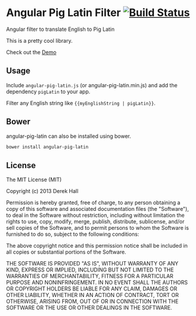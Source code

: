 # Angular Pig Latin Filter [![Build Status](https://travis-ci.org/dhallsim/angular-pig-latin.png?branch=master)](https://travis-ci.org/dhallsim/angular-pig-latin)

Angular filter to translate English to Pig Latin

This is a pretty cool library.

Check out the [Demo](http://dhallsim.github.io/angular-pig-latin)

## Usage
Include `angular-pig-latin.js` (or angular-pig-latin.min.js) and add the dependency `pigLatin` to your app.

Filter any English string like `{{myEnglishString | pigLatin}}`.

## Bower
angular-pig-latin can also be installed using bower.

```bash
bower install angular-pig-latin
```

## License
The MIT License (MIT)

Copyright (c) 2013 Derek Hall

Permission is hereby granted, free of charge, to any person obtaining a copy of
this software and associated documentation files (the "Software"), to deal in
the Software without restriction, including without limitation the rights to
use, copy, modify, merge, publish, distribute, sublicense, and/or sell copies of
the Software, and to permit persons to whom the Software is furnished to do so,
subject to the following conditions:

The above copyright notice and this permission notice shall be included in all
copies or substantial portions of the Software.

THE SOFTWARE IS PROVIDED "AS IS", WITHOUT WARRANTY OF ANY KIND, EXPRESS OR
IMPLIED, INCLUDING BUT NOT LIMITED TO THE WARRANTIES OF MERCHANTABILITY, FITNESS
FOR A PARTICULAR PURPOSE AND NONINFRINGEMENT. IN NO EVENT SHALL THE AUTHORS OR
COPYRIGHT HOLDERS BE LIABLE FOR ANY CLAIM, DAMAGES OR OTHER LIABILITY, WHETHER
IN AN ACTION OF CONTRACT, TORT OR OTHERWISE, ARISING FROM, OUT OF OR IN
CONNECTION WITH THE SOFTWARE OR THE USE OR OTHER DEALINGS IN THE SOFTWARE.
